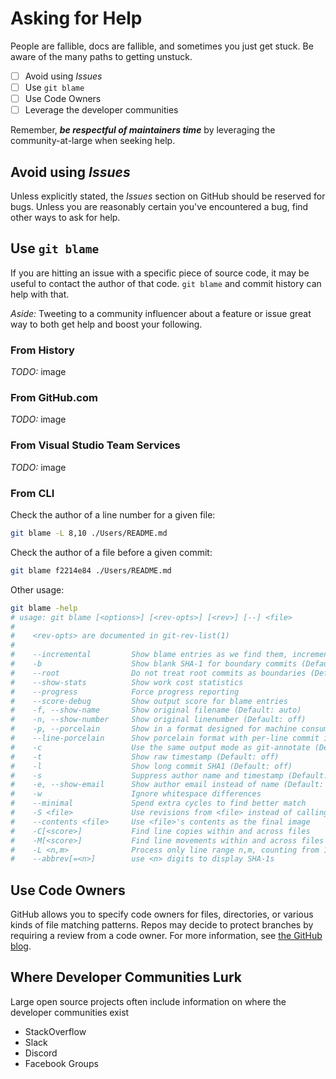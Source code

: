 # Asking for Help

People are fallible, docs are fallible, and sometimes you just get stuck. Be aware of the many paths to getting unstuck.

- [ ] Avoid using *Issues*
- [ ] Use `git blame`
- [ ] Use Code Owners
- [ ] Leverage the developer communities

Remember, ***be respectful of maintainers time*** by leveraging the community-at-large when seeking help.

## Avoid using *Issues*

Unless explicitly stated, the *Issues* section on GitHub should be reserved for bugs. Unless you are reasonably certain you've encountered a bug, find other ways to ask for help.

## Use `git blame`

If you are hitting an issue with a specific piece of source code, it may be useful to contact the author of that code. `git blame` and commit history can help with that.

*Aside:* Tweeting to a community influencer about a feature or issue great way to both get help and boost your following.

### From History

*TODO:* image

### From GitHub.com

*TODO:* image

### From Visual Studio Team Services

*TODO:* image

### From CLI

Check the author of a line number for a given file:

```sh
git blame -L 8,10 ./Users/README.md
```

Check the author of a file before a given commit:

```sh
git blame f2214e84 ./Users/README.md
```

Other usage:

```sh
git blame -help
# usage: git blame [<options>] [<rev-opts>] [<rev>] [--] <file>
#
#    <rev-opts> are documented in git-rev-list(1)
#
#    --incremental         Show blame entries as we find them, incrementally
#    -b                    Show blank SHA-1 for boundary commits (Default: off)
#    --root                Do not treat root commits as boundaries (Default: off)
#    --show-stats          Show work cost statistics
#    --progress            Force progress reporting
#    --score-debug         Show output score for blame entries
#    -f, --show-name       Show original filename (Default: auto)
#    -n, --show-number     Show original linenumber (Default: off)
#    -p, --porcelain       Show in a format designed for machine consumption
#    --line-porcelain      Show porcelain format with per-line commit information
#    -c                    Use the same output mode as git-annotate (Default: off)
#    -t                    Show raw timestamp (Default: off)
#    -l                    Show long commit SHA1 (Default: off)
#    -s                    Suppress author name and timestamp (Default: off)
#    -e, --show-email      Show author email instead of name (Default: off)
#    -w                    Ignore whitespace differences
#    --minimal             Spend extra cycles to find better match
#    -S <file>             Use revisions from <file> instead of calling git-rev-list
#    --contents <file>     Use <file>'s contents as the final image
#    -C[<score>]           Find line copies within and across files
#    -M[<score>]           Find line movements within and across files
#    -L <n,m>              Process only line range n,m, counting from 1
#    --abbrev[=<n>]        use <n> digits to display SHA-1s
```

## Use Code Owners

GitHub allows you to specify code owners for files, directories, or various kinds of file matching patterns. Repos may decide to protect branches by requiring a review from a code owner. For more information, see [the GitHub blog](https://blog.github.com/2017-07-06-introducing-code-owners/).

## Where Developer Communities Lurk

Large open source projects often include information on where the developer communities exist

- StackOverflow
- Slack
- Discord
- Facebook Groups
